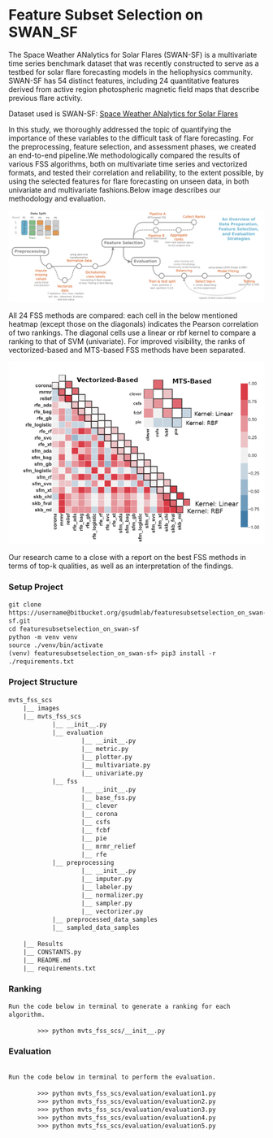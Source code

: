 # Feature Subset Selection on SWAN_SF

The Space Weather ANalytics for Solar Flares (SWAN-SF) is a multivariate time series benchmark dataset that was recently constructed to serve as a testbed for solar flare forecasting models in the heliophysics community. SWAN-SF has 54 distinct features, including 24 quantitative features derived from active region photospheric magnetic field maps that describe previous flare activity.

Dataset used is SWAN-SF: [Space Weather ANalytics for Solar Flares](https://dataverse.harvard.edu/dataset.xhtml?persistentId=doi:10.7910/DVN/EBCFKM)

In this study, we thoroughly addressed the topic of quantifying the importance of these variables to the difficult task of flare forecasting. For the preprocessing, feature selection, and assessment phases, we created an end-to-end pipeline.We methodologically compared the results of various FSS algorithms, both on multivariate time series and vectorized formats, and tested their correlation and reliability, to the extent possible, by using the selected features for flare forecasting on unseen data, in both univariate and multivariate fashions.Below image describes our methodology and evaluation.

![Methodology](/images/methodology.jpg)

All 24 FSS methods are compared: each cell in the below mentioned heatmap (except those on the diagonals) indicates the Pearson correlation of two rankings. The diagonal cells use a linear or rbf kernel to compare a ranking to that of SVM (univariate). For improved visibility, the ranks of vectorized-based and MTS-based FSS methods have been separated.

![heatmap](/images/heatmap.PNG)

Our research came to a close with a report on the best FSS methods in terms of top-k qualities, as well as an interpretation of the findings.



### Setup Project

```
git clone https://username@bitbucket.org/gsudmlab/featuresubsetselection_on_swan-sf.git
cd featuresubsetselection_on_swan-sf
python -m venv venv
source ./venv/bin/activate
(venv) featuresubsetselection_on_swan-sf> pip3 install -r ./requirements.txt

```

### Project Structure

```
mvts_fss_scs
    |__ images
    |__ mvts_fss_scs
            |__ __init__.py
            |__ evaluation
                    |__ __init__.py
                    |__ metric.py
                    |__ plotter.py
                    |__ multivariate.py
                    |__ univariate.py
            |__ fss
                    |__ __init__.py
                    |__ base_fss.py
                    |__ clever
                    |__ corona
                    |__ csfs
                    |__ fcbf
                    |__ pie
                    |__ mrmr_relief
                    |__ rfe
            |__ preprocessing
                    |__ __init__.py
                    |__ imputer.py
                    |__ labeler.py
                    |__ normalizer.py
                    |__ sampler.py
                    |__ vectorizer.py
            |__ preprocessed_data_samples
            |__ sampled_data_samples

    |__ Results
    |__ CONSTANTS.py
    |__ README.md
    |__ requirements.txt
```
### Ranking

```
Run the code below in terminal to generate a ranking for each algorithm.

        >>> python mvts_fss_scs/__init__.py

```

### Evaluation

```

Run the code below in terminal to perform the evaluation.

        >>> python mvts_fss_scs/evaluation/evaluation1.py
        >>> python mvts_fss_scs/evaluation/evaluation2.py
        >>> python mvts_fss_scs/evaluation/evaluation3.py
        >>> python mvts_fss_scs/evaluation/evaluation4.py
        >>> python mvts_fss_scs/evaluation/evaluation5.py
        

```